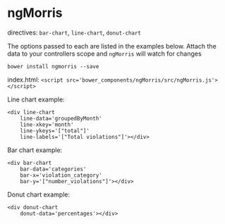 ngMorris
========

directives: `bar-chart`, `line-chart`, `donut-chart`

The options passed to each are listed in the examples below. Attach the data to your controllers scope and `ngMorris` will watch for changes

`bower install ngmorris --save`

index.html:
`<script src='bower_components/ngMorris/src/ngMorris.js'></script>`

Line chart example:

```
<div line-chart 
	line-data='groupedByMonth' 
	line-xkey='month' 
	line-ykeys='["total"]'
	line-labels='["Total violations"]'></div>
```

Bar chart example:

```
<div bar-chart 
	bar-data='categories' 
	bar-x='violation_category' 
	bar-y='["number_violations"]'></div>
```

Donut chart example:

```
<div donut-chart
	donut-data='percentages'></div>
```